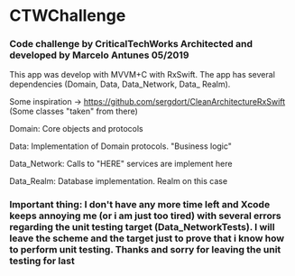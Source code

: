 # CTWChallenge
### Code challenge by CriticalTechWorks Architected and developed by Marcelo Antunes 05/2019

This app was develop with MVVM+C with RxSwift. The app has several dependencies (Domain, Data, Data_Network, Data_ Realm).

Some inspiration -> https://github.com/sergdort/CleanArchitectureRxSwift (Some classes "taken" from there)

Domain:
Core objects and protocols

Data:
Implementation of Domain protocols. "Business logic"

Data_Network:
Calls to "HERE" services are implement here

Data_Realm:
Database implementation. Realm on this case


### Important thing: I don't have any more time left and Xcode keeps annoying me (or i am just too tired) with several errors regarding the unit testing target (Data_NetworkTests). I will leave the scheme and the target just to prove that i know how to perform unit testing. Thanks and sorry for leaving the unit testing for last


